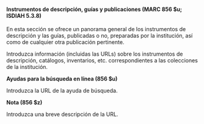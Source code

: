 #### Instrumentos de descripción, guías y publicaciones (MARC 856 $u; ISDIAH 5.3.8)

En esta sección se ofrece un panorama general de los instrumentos de descripción y las guías, publicadas o no, preparadas por la institución, así como de cualquier otra publicación pertinente.

  

Introduzca información (incluidas las URLs) sobre los instrumentos de descripción, catálogos, inventarios, etc. correspondientes a las colecciones de la institución.

  

**Ayudas para la búsqueda en línea (856 $u)**

Introduzca la URL de la ayuda de búsqueda.

 

**Nota (856 $z)**

Introduzca una breve descripción de la URL.